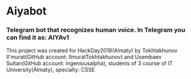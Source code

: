 # Aiyabot
<h3>Telegram bot that recognizes human voice. 
In Telegram you can find it as: AIYAv1</h3>
<p>This project was created for HackDay2018(Almaty) by Tokhtakhunov Il'murat(GitHub account: IlmuratTokhtakhunov) and Usembaev Sultan(GitHub account: ingeniousalpha), students of 3 course of IT University(Almaty), specialty: CSSE</p>
